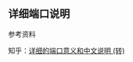 ## 详细端口说明

参考资料

知乎：[详细的端口意义和中文说明 (转)](https://www.cnblogs.com/hicome/archive/2004/01/13/884062.html)



